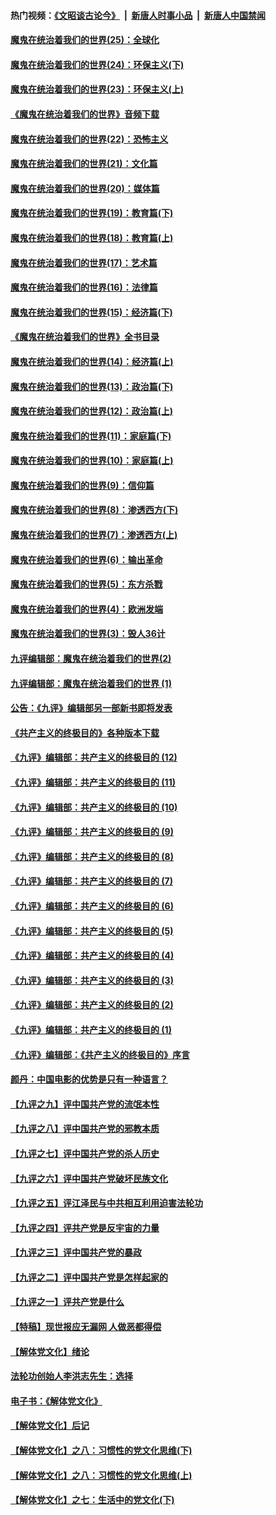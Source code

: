 #### 热门视频：[《文昭谈古论今》](https://github.com/gfw-breaker/wenzhao/blob/master/README.md?t=10252133) &nbsp;|&nbsp; [新唐人时事小品](https://github.com/gfw-breaker/ntdtv-comedy/blob/master/README.md?t=10252133) &nbsp;|&nbsp; [新唐人中国禁闻](https://github.com/gfw-breaker/ntdtv-news/blob/master/README.md?t=10252133)

#### [魔鬼在统治着我们的世界(25)：全球化](../pages/nsc422/n10788205.md?t=10252133) 

#### [魔鬼在统治着我们的世界(24)：环保主义(下)](../pages/nsc422/n10695307.md?t=10252133) 

#### [魔鬼在统治着我们的世界(23)：环保主义(上)](../pages/nsc422/n10688613.md?t=10252133) 

#### [《魔鬼在统治着我们的世界》音频下载](../pages/nsc422/n10635553.md?t=10252133) 

#### [魔鬼在统治着我们的世界(22)：恐怖主义](../pages/nsc422/n10614727.md?t=10252133) 

#### [魔鬼在统治着我们的世界(21)：文化篇](../pages/nsc422/n10597706.md?t=10252133) 

#### [魔鬼在统治着我们的世界(20)：媒体篇](../pages/nsc422/n10586579.md?t=10252133) 

#### [魔鬼在统治着我们的世界(19)：教育篇(下)](../pages/nsc422/n10564808.md?t=10252133) 

#### [魔鬼在统治着我们的世界(18)：教育篇(上)](../pages/nsc422/n10526970.md?t=10252133) 

#### [魔鬼在统治着我们的世界(17)：艺术篇](../pages/nsc422/n10499093.md?t=10252133) 

#### [魔鬼在统治着我们的世界(16)：法律篇](../pages/nsc422/n10485969.md?t=10252133) 

#### [魔鬼在统治着我们的世界(15)：经济篇(下)](../pages/nsc422/n10469975.md?t=10252133) 

#### [《魔鬼在统治着我们的世界》全书目录](../pages/nsc422/n10464261.md?t=10252133) 

#### [魔鬼在统治着我们的世界(14)：经济篇(上)](../pages/nsc422/n10457370.md?t=10252133) 

#### [魔鬼在统治着我们的世界(13)：政治篇(下)](../pages/nsc422/n10448270.md?t=10252133) 

#### [魔鬼在统治着我们的世界(12)：政治篇(上)](../pages/nsc422/n10444576.md?t=10252133) 

#### [魔鬼在统治着我们的世界(11)：家庭篇(下)](../pages/nsc422/n10440961.md?t=10252133) 

#### [魔鬼在统治着我们的世界(10)：家庭篇(上)](../pages/nsc422/n10435448.md?t=10252133) 

#### [魔鬼在统治着我们的世界(9)：信仰篇](../pages/nsc422/n10432159.md?t=10252133) 

#### [魔鬼在统治着我们的世界(8)：渗透西方(下)](../pages/nsc422/n10429603.md?t=10252133) 

#### [魔鬼在统治着我们的世界(7)：渗透西方(上)](../pages/nsc422/n10426013.md?t=10252133) 

#### [魔鬼在统治着我们的世界(6)：输出革命](../pages/nsc422/n10421536.md?t=10252133) 

#### [魔鬼在统治着我们的世界(5)：东方杀戮](../pages/nsc422/n10417707.md?t=10252133) 

#### [魔鬼在统治着我们的世界(4)：欧洲发端](../pages/nsc422/n10414890.md?t=10252133) 

#### [魔鬼在统治着我们的世界(3)：毁人36计](../pages/nsc422/n10411583.md?t=10252133) 

#### [九评编辑部：魔鬼在统治着我们的世界(2)](../pages/nsc422/n10410036.md?t=10252133) 

#### [九评编辑部：魔鬼在统治着我们的世界 (1)](../pages/nsc422/n10406825.md?t=10252133) 

#### [公告：《九评》编辑部另一部新书即将发表](../pages/nsc422/n10405104.md?t=10252133) 

#### [《共产主义的终极目的》各种版本下载](../pages/nsc422/n10022138.md?t=10252133) 

#### [《九评》编辑部：共产主义的终极目的 (12)](../pages/nsc422/n9933272.md?t=10252133) 

#### [《九评》编辑部：共产主义的终极目的 (11)](../pages/nsc422/n9924973.md?t=10252133) 

#### [《九评》编辑部：共产主义的终极目的 (10)](../pages/nsc422/n9920883.md?t=10252133) 

#### [《九评》编辑部：共产主义的终极目的 (9)](../pages/nsc422/n9916363.md?t=10252133) 

#### [《九评》编辑部：共产主义的终极目的 (8)](../pages/nsc422/n9912488.md?t=10252133) 

#### [《九评》编辑部：共产主义的终极目的 (7)](../pages/nsc422/n9901176.md?t=10252133) 

#### [《九评》编辑部：共产主义的终极目的 (6)](../pages/nsc422/n9899359.md?t=10252133) 

#### [《九评》编辑部：共产主义的终极目的 (5)](../pages/nsc422/n9893174.md?t=10252133) 

#### [《九评》编辑部：共产主义的终极目的 (4)](../pages/nsc422/n9891246.md?t=10252133) 

#### [《九评》编辑部：共产主义的终极目的 (3)](../pages/nsc422/n9879879.md?t=10252133) 

#### [《九评》编辑部：共产主义的终极目的 (2)](../pages/nsc422/n9876205.md?t=10252133) 

#### [《九评》编辑部：共产主义的终极目的 (1)](../pages/nsc422/n9865857.md?t=10252133) 

#### [《九评》编辑部：《共产主义的终极目的》序言](../pages/nsc422/n9862666.md?t=10252133) 

#### [颜丹：中国电影的优势是只有一种语言？](../pages/nsc422/n9583062.md?t=10252133) 

#### [【九评之九】评中国共产党的流氓本性](../pages/nsc422/n737542.md?t=10252133) 

#### [【九评之八】评中国共产党的邪教本质](../pages/nsc422/n735942.md?t=10252133) 

#### [【九评之七】评中国共产党的杀人历史](../pages/nsc422/n733806.md?t=10252133) 

#### [【九评之六】评中国共产党破坏民族文化](../pages/nsc422/n731667.md?t=10252133) 

#### [【九评之五】评江泽民与中共相互利用迫害法轮功](../pages/nsc422/n730058.md?t=10252133) 

#### [【九评之四】评共产党是反宇宙的力量](../pages/nsc422/n727814.md?t=10252133) 

#### [【九评之三】评中国共产党的暴政](../pages/nsc422/n725597.md?t=10252133) 

#### [【九评之二】评中国共产党是怎样起家的](../pages/nsc422/n723946.md?t=10252133) 

#### [【九评之一】评共产党是什么](../pages/nsc422/n722529.md?t=10252133) 

#### [【特稿】现世报应无漏网 人做恶都得偿](../pages/nsc422/n4215167.md?t=10252133) 

#### [【解体党文化】绪论](../pages/nsc422/n1449356.md?t=10252133) 

#### [法轮功创始人李洪志先生：选择](../pages/nsc422/n3580738.md?t=10252133) 

#### [电子书：《解体党文化》](../pages/nsc422/n1573484.md?t=10252133) 

#### [【解体党文化】后记](../pages/nsc422/n1531999.md?t=10252133) 

#### [【解体党文化】之八：习惯性的党文化思维(下)](../pages/nsc422/n1526477.md?t=10252133) 

#### [【解体党文化】之八：习惯性的党文化思维(上)](../pages/nsc422/n1520631.md?t=10252133) 

#### [【解体党文化】之七：生活中的党文化(下)](../pages/nsc422/n1513446.md?t=10252133) 


